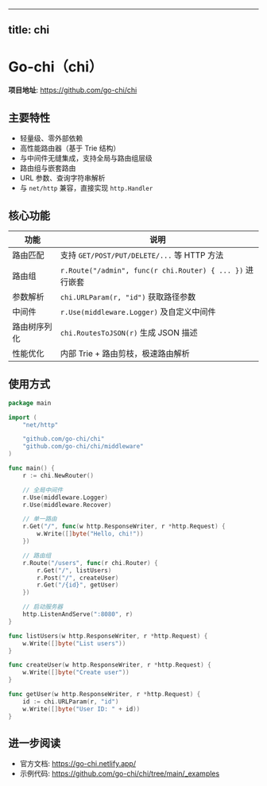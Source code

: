
---
title: chi
---


# Go-chi（chi）

**项目地址**: https://github.com/go-chi/chi

## 主要特性  
- 轻量级、零外部依赖  
- 高性能路由器（基于 Trie 结构）  
- 与中间件无缝集成，支持全局与路由组层级  
- 路由组与嵌套路由  
- URL 参数、查询字符串解析  
- 与 `net/http` 兼容，直接实现 `http.Handler`  

## 核心功能  

| 功能 | 说明 |
|------|------|
| 路由匹配 | 支持 `GET/POST/PUT/DELETE/...` 等 HTTP 方法 |
| 路由组 | `r.Route("/admin", func(r chi.Router) { ... })` 进行嵌套 |
| 参数解析 | `chi.URLParam(r, "id")` 获取路径参数 |
| 中间件 | `r.Use(middleware.Logger)` 及自定义中间件 |
| 路由树序列化 | `chi.RoutesToJSON(r)` 生成 JSON 描述 |
| 性能优化 | 内部 Trie + 路由剪枝，极速路由解析 |

## 使用方式  

```go
package main

import (
	"net/http"

	"github.com/go-chi/chi"
	"github.com/go-chi/chi/middleware"
)

func main() {
	r := chi.NewRouter()

	// 全局中间件
	r.Use(middleware.Logger)
	r.Use(middleware.Recover)

	// 单一路由
	r.Get("/", func(w http.ResponseWriter, r *http.Request) {
		w.Write([]byte("Hello, chi!"))
	})

	// 路由组
	r.Route("/users", func(r chi.Router) {
		r.Get("/", listUsers)
		r.Post("/", createUser)
		r.Get("/{id}", getUser)
	})

	// 启动服务器
	http.ListenAndServe(":8080", r)
}

func listUsers(w http.ResponseWriter, r *http.Request) {
	w.Write([]byte("List users"))
}

func createUser(w http.ResponseWriter, r *http.Request) {
	w.Write([]byte("Create user"))
}

func getUser(w http.ResponseWriter, r *http.Request) {
	id := chi.URLParam(r, "id")
	w.Write([]byte("User ID: " + id))
}
```

## 进一步阅读  
- 官方文档: https://go-chi.netlify.app/  
- 示例代码: https://github.com/go-chi/chi/tree/main/_examples  
